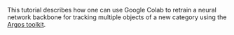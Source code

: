 This tutorial describes how one can use Google Colab to retrain a neural network backbone for tracking multiple objects of a new category using the [Argos toolkit](https://argos.readthedocs.io/en/latest/).


